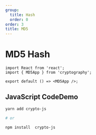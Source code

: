 ```yaml
---
group:
  title: Hash
  order: 0
order: 3
title: MD5
---
```


# MD5 Hash

```tsx
import React from 'react';
import { MD5App } from 'cryptography';

export default () => <MD5App />;
```

## JavaScript CodeDemo

```bash
yarn add crypto-js

# or

npm install  crypto-js
```
